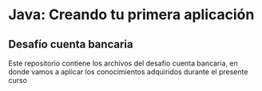 <h1>Java: Creando tu primera aplicación</h1>
<h2>Desafío cuenta bancaria</h2>
<p>Este repositorio contiene los archivos del desafío cuenta bancaria, en donde vamos a aplicar los conocimientos
adquiridos durante el presente curso</p>
